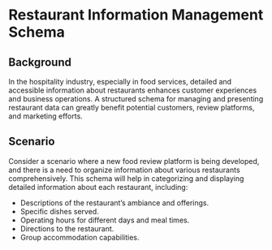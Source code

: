 # Restaurant Information Management Schema

## Background

In the hospitality industry, especially in food services, detailed and accessible information about restaurants enhances customer experiences and business operations. A structured schema for managing and presenting restaurant data can greatly benefit potential customers, review platforms, and marketing efforts.

## Scenario

Consider a scenario where a new food review platform is being developed, and there is a need to organize information about various restaurants comprehensively. This schema will help in categorizing and displaying detailed information about each restaurant, including:

- Descriptions of the restaurant’s ambiance and offerings.
- Specific dishes served.
- Operating hours for different days and meal times.
- Directions to the restaurant.
- Group accommodation capabilities.
